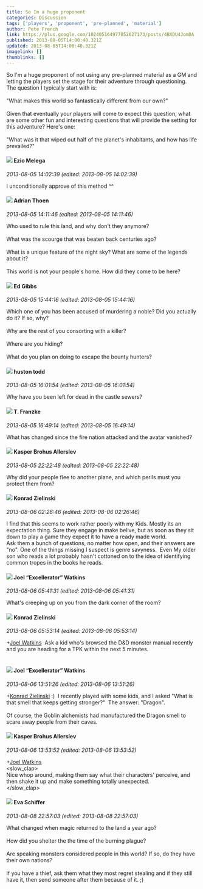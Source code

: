 ```yaml
---
title: So Im a huge proponent
categories: Discussion
tags: ['players', 'proponent', 'pre-planned', 'material']
author: Pete French
link: https://plus.google.com/102405164977052627173/posts/4BXDU4JomDA
published: 2013-08-05T14:00:40.321Z
updated: 2013-08-05T14:00:40.321Z
imagelink: []
thumblinks: []
---
```


So I&#39;m a huge proponent of not using any pre-planned material as a GM and letting the players set the stage for their adventure through questioning. The question I typically start with is:<br /><br />&quot;What makes this world so fantastically different from our own?&quot;<br /><br />Given that eventually your players will come to expect this question, what are some other fun and interesting questions that will provide the setting for this adventure? Here&#39;s one:<br /><br />&quot;What was it that wiped out half of the planet&#39;s inhabitants, and how has life prevailed?&quot;
<div id='comment z13cxjkxeyfwwt0kn23svhhogmzidxwub'>
  <h4><img src='{{site.baseurl}}//images/avatars/106208215013894151619_photo.jpg'> Ezio Melega</h4>
      <p><cite>2013-08-05 14:02:39 (edited: 2013-08-05 14:02:39)</cite></p>
        <p>I unconditionally approve of this method ^^</p>
</div>
        

<div id='comment z13cxjkxeyfwwt0kn23svhhogmzidxwub'>
  <h4><img src='{{site.baseurl}}//images/avatars/113847025671240258531_photo.jpg'> Adrian Thoen</h4>
      <p><cite>2013-08-05 14:11:46 (edited: 2013-08-05 14:11:46)</cite></p>
        <p>Who used to rule this land, and why don&#39;t they anymore?<br /><br />What was the scourge that was beaten back centuries ago?<br /><br />What is a unique feature of the night sky? What are some of the legends about it?<br /><br />This world is not your people&#39;s home. How did they come to be here?</p>
</div>
        

<div id='comment z13cxjkxeyfwwt0kn23svhhogmzidxwub'>
  <h4><img src='{{site.baseurl}}//images/avatars/109000970532467033120_photo.jpg'> Ed Gibbs</h4>
      <p><cite>2013-08-05 15:44:16 (edited: 2013-08-05 15:44:16)</cite></p>
        <p>Which one of you has been accused of murdering a noble? Did you actually do it? If so, why?<br /><br />Why are the rest of you consorting with a killer?<br /><br />Where are you hiding?<br /><br />What do you plan on doing to escape the bounty hunters?</p>
</div>
        

<div id='comment z13cxjkxeyfwwt0kn23svhhogmzidxwub'>
  <h4><img src='{{site.baseurl}}//images/avatars/111818162316796884356_photo.jpg'> huston todd</h4>
      <p><cite>2013-08-05 16:01:54 (edited: 2013-08-05 16:01:54)</cite></p>
        <p>Why have you been left for dead in the castle sewers?</p>
</div>
        

<div id='comment z13cxjkxeyfwwt0kn23svhhogmzidxwub'>
  <h4><img src='{{site.baseurl}}//images/avatars/110330901807759406775_photo.jpg'> T. Franzke</h4>
      <p><cite>2013-08-05 16:49:14 (edited: 2013-08-05 16:49:14)</cite></p>
        <p>What has changed since the fire nation attacked and the avatar vanished?</p>
</div>
        

<div id='comment z13cxjkxeyfwwt0kn23svhhogmzidxwub'>
  <h4><img src='{{site.baseurl}}//images/avatars/110937611143261107555_photo.jpg'> Kasper Brohus Allerslev</h4>
      <p><cite>2013-08-05 22:22:48 (edited: 2013-08-05 22:22:48)</cite></p>
        <p>Why did your people flee to another plane, and which perils must you protect them from?</p>
</div>
        

<div id='comment z13cxjkxeyfwwt0kn23svhhogmzidxwub'>
  <h4><img src='{{site.baseurl}}//images/avatars/115725920587018246269_photo.jpg'> Konrad Zielinski</h4>
      <p><cite>2013-08-06 02:26:46 (edited: 2013-08-06 02:26:46)</cite></p>
        <p>I find that this seems to work rather poorly with my Kids. Mostly its an expectation thing. Sure they engage in make belive, but as soon as they sit down to play a game they expect it to have a ready made world.<br />Ask them a bunch of questions, no matter how open, and their answers are &quot;no&quot;. One of the things missing I suspect is genre savyness.  Even My older son who reads a lot probably hasn&#39;t cottoned on to the idea of identifying common tropes in the books he reads.</p>
</div>
        

<div id='comment z13cxjkxeyfwwt0kn23svhhogmzidxwub'>
  <h4><img src='{{site.baseurl}}//images/avatars/107429473095472584968_photo.jpg'> Joel “Excellerator” Watkins</h4>
      <p><cite>2013-08-06 05:41:31 (edited: 2013-08-06 05:41:31)</cite></p>
        <p>What&#39;s creeping up on you from the dark corner of the room?</p>
</div>
        

<div id='comment z13cxjkxeyfwwt0kn23svhhogmzidxwub'>
  <h4><img src='{{site.baseurl}}//images/avatars/115725920587018246269_photo.jpg'> Konrad Zielinski</h4>
      <p><cite>2013-08-06 05:53:14 (edited: 2013-08-06 05:53:14)</cite></p>
        <p><span class="proflinkWrapper"><span class="proflinkPrefix">+</span><a class="proflink" href="https://plus.google.com/107429473095472584968" oid="107429473095472584968">Joel Watkins</a></span>  Ask a kid who&#39;s browsed the D&amp;D monster manual recently and you are heading for a TPK within the next 5 minutes.<br /> </p>
</div>
        

<div id='comment z13cxjkxeyfwwt0kn23svhhogmzidxwub'>
  <h4><img src='{{site.baseurl}}//images/avatars/107429473095472584968_photo.jpg'> Joel “Excellerator” Watkins</h4>
      <p><cite>2013-08-06 13:51:26 (edited: 2013-08-06 13:51:26)</cite></p>
        <p><span class="proflinkWrapper"><span class="proflinkPrefix">+</span><a class="proflink" href="https://plus.google.com/115725920587018246269" oid="115725920587018246269">Konrad Zielinski</a></span> :)  I recently played with some kids, and I asked &quot;What is that smell that keeps getting stronger?&quot;  The answer: &quot;Dragon&quot;.  <br /><br />Of course, the Goblin alchemists had manufactured the Dragon smell to scare away people from their caves.</p>
</div>
        

<div id='comment z13cxjkxeyfwwt0kn23svhhogmzidxwub'>
  <h4><img src='{{site.baseurl}}//images/avatars/110937611143261107555_photo.jpg'> Kasper Brohus Allerslev</h4>
      <p><cite>2013-08-06 13:53:52 (edited: 2013-08-06 13:53:52)</cite></p>
        <p><span class="proflinkWrapper"><span class="proflinkPrefix">+</span><a class="proflink" href="https://plus.google.com/107429473095472584968" oid="107429473095472584968">Joel Watkins</a></span><br />&lt;slow_clap&gt;<br />Nice whop around, making them say what their characters&#39; perceive, and then shake it up and make something totally unexpected.<br />&lt;/slow_clap&gt;</p>
</div>
        

<div id='comment z13cxjkxeyfwwt0kn23svhhogmzidxwub'>
  <h4><img src='{{site.baseurl}}//images/avatars/100264574220559270115_photo.jpg'> Eva Schiffer</h4>
      <p><cite>2013-08-08 22:57:03 (edited: 2013-08-08 22:57:03)</cite></p>
        <p>What changed when magic returned to the land a year ago?<br /><br />How did you shelter the the time of the burning plague?<br /><br />Are speaking monsters considered people in this world? If so, do they have their own nations?<br /><br />If you have a thief, ask them what they most regret stealing and if they still have it, then send someone after them because of it. ;)</p>
</div>
        